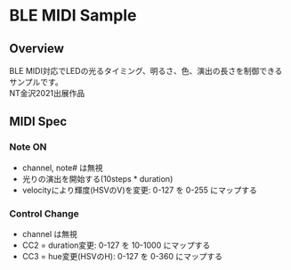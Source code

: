 # BLE MIDI Sample

## Overview
BLE MIDI対応でLEDの光るタイミング、明るさ、色、演出の長さを制御できるサンプルです。  
NT金沢2021出展作品


## MIDI Spec

### Note ON
- channel, note# は無視
- 光りの演出を開始する(10steps * duration)
- velocityにより輝度(HSVのV)を変更: 0-127 を 0-255 にマップする

### Control Change
- channel は無視
- CC2 = duration変更: 0-127 を 10-1000 にマップする
- CC3 = hue変更(HSVのH): 0-127 を 0-360 にマップする